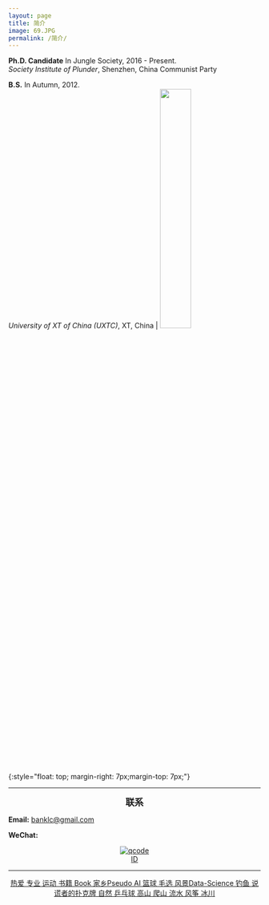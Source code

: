 ```yaml
---
layout: page
title: 简介
image: 69.JPG
permalink: /简介/
---
```


**Ph.D. Candidate** In Jungle Society, 2016 - Present.<br>
*Society Institute of Plunder*, Shenzhen, China Communist Party <br>

**B.S.** In Autumn,  2012. <br>
*University of XT of China (UXTC)*, XT, China | <img src="/img/16.3.jpg" alt="" width="35%">{:style="float: top; margin-right: 7px;margin-top: 7px;"}

* * * 

**<font size="4.5"><center>联系</center></font>**

**Email:** banklc@gmail.com

**WeChat:** <center><a href="https://imgchr.com/i/rsXKYD"><img src="https://s3.ax1x.com/2020/12/23/rsXKYD.jpg" alt="qcode" border="0" /><br><center> ID 
  
---
<div>
<tbody>
    <tr align="center" ><td>热爱 </td><td>专业 </td><td>运动 </td><td>书籍 Book </td></tr>
    <tr align="center" ><td>家乡</td><td>Pseudo AI </td><td>篮球 </td><td>毛选 </td></tr>
    <tr align="center" ><td>风景</td><td>Data-Science </td><td>钓鱼 </td><td>说谎者的扑克牌 </td></tr>
    <tr align="center" ><td>自然</td><td> </td><td>乒乓球 </td><td> </td></tr>
    <tr align="center" ><td>高山</td><td> </td><td>爬山 </td><td> </td></tr>
    <tr align="center" ><td>流水</td><td> </td><td>风筝 </td><td> </td></tr>
    <tr align="center" bgcolor="#1a1a3d"><td>冰川</td><td> </td><td> </td><td> </td></tr>
</div>

